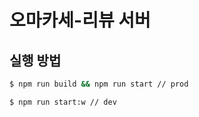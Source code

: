 # 오마카세-리뷰 서버

## 실행 방법

```sh
$ npm run build && npm run start // prod

$ npm run start:w // dev
```
